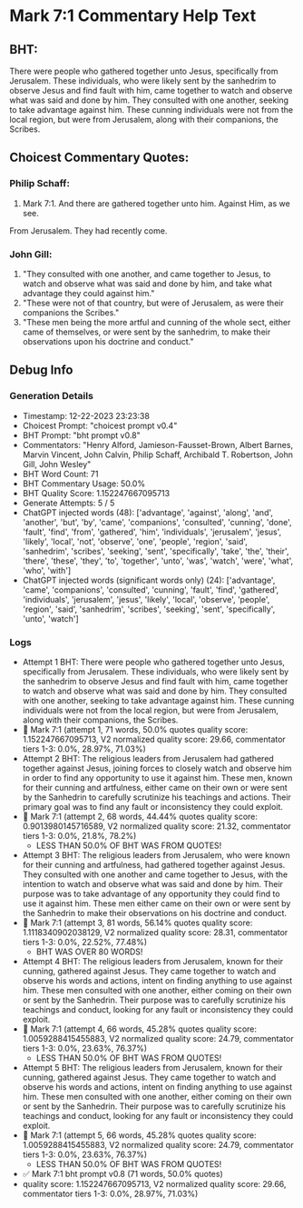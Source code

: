 # Mark 7:1 Commentary Help Text

## BHT:
There were people who gathered together unto Jesus, specifically from Jerusalem. These individuals, who were likely sent by the sanhedrim to observe Jesus and find fault with him, came together to watch and observe what was said and done by him. They consulted with one another, seeking to take advantage against him. These cunning individuals were not from the local region, but were from Jerusalem, along with their companions, the Scribes.

## Choicest Commentary Quotes:
### Philip Schaff:
1. Mark 7:1. And there are gathered together unto him. Against Him, as we see.
	
 From Jerusalem. They had recently come.
	


### John Gill:
1. "They consulted with one another, and came together to Jesus, to watch and observe what was said and done by him, and take what advantage they could against him." 
2. "These were not of that country, but were of Jerusalem, as were their companions the Scribes." 
3. "These men being the more artful and cunning of the whole sect, either came of themselves, or were sent by the sanhedrim, to make their observations upon his doctrine and conduct."


## Debug Info
### Generation Details
- Timestamp: 12-22-2023 23:23:38
- Choicest Prompt: "choicest prompt v0.4"
- BHT Prompt: "bht prompt v0.8"
- Commentators: "Henry Alford, Jamieson-Fausset-Brown, Albert Barnes, Marvin Vincent, John Calvin, Philip Schaff, Archibald T. Robertson, John Gill, John Wesley"
- BHT Word Count: 71
- BHT Commentary Usage: 50.0%
- BHT Quality Score: 1.152247667095713
- Generate Attempts: 5 / 5
- ChatGPT injected words (48):
	['advantage', 'against', 'along', 'and', 'another', 'but', 'by', 'came', 'companions', 'consulted', 'cunning', 'done', 'fault', 'find', 'from', 'gathered', 'him', 'individuals', 'jerusalem', 'jesus', 'likely', 'local', 'not', 'observe', 'one', 'people', 'region', 'said', 'sanhedrim', 'scribes', 'seeking', 'sent', 'specifically', 'take', 'the', 'their', 'there', 'these', 'they', 'to', 'together', 'unto', 'was', 'watch', 'were', 'what', 'who', 'with']
- ChatGPT injected words (significant words only) (24):
	['advantage', 'came', 'companions', 'consulted', 'cunning', 'fault', 'find', 'gathered', 'individuals', 'jerusalem', 'jesus', 'likely', 'local', 'observe', 'people', 'region', 'said', 'sanhedrim', 'scribes', 'seeking', 'sent', 'specifically', 'unto', 'watch']

### Logs
- Attempt 1 BHT: There were people who gathered together unto Jesus, specifically from Jerusalem. These individuals, who were likely sent by the sanhedrim to observe Jesus and find fault with him, came together to watch and observe what was said and done by him. They consulted with one another, seeking to take advantage against him. These cunning individuals were not from the local region, but were from Jerusalem, along with their companions, the Scribes.
- 🔄 Mark 7:1 (attempt 1, 71 words, 50.0% quotes quality score: 1.152247667095713, V2 normalized quality score: 29.66, commentator tiers 1-3: 0.0%, 28.97%, 71.03%)
- Attempt 2 BHT: The religious leaders from Jerusalem had gathered together against Jesus, joining forces to closely watch and observe him in order to find any opportunity to use it against him. These men, known for their cunning and artfulness, either came on their own or were sent by the Sanhedrin to carefully scrutinize his teachings and actions. Their primary goal was to find any fault or inconsistency they could exploit.
- 🔄 Mark 7:1 (attempt 2, 68 words, 44.44% quotes quality score: 0.9013980145716589, V2 normalized quality score: 21.32, commentator tiers 1-3: 0.0%, 21.8%, 78.2%) 
	- LESS THAN 50.0% OF BHT WAS FROM QUOTES!
- Attempt 3 BHT: The religious leaders from Jerusalem, who were known for their cunning and artfulness, had gathered together against Jesus. They consulted with one another and came together to Jesus, with the intention to watch and observe what was said and done by him. Their purpose was to take advantage of any opportunity they could find to use it against him. These men either came on their own or were sent by the Sanhedrin to make their observations on his doctrine and conduct.
- 🔄 Mark 7:1 (attempt 3, 81 words, 56.14% quotes quality score: 1.1118340902038129, V2 normalized quality score: 28.31, commentator tiers 1-3: 0.0%, 22.52%, 77.48%) 
	- BHT WAS OVER 80 WORDS!
- Attempt 4 BHT: The religious leaders from Jerusalem, known for their cunning, gathered against Jesus. They came together to watch and observe his words and actions, intent on finding anything to use against him. These men consulted with one another, either coming on their own or sent by the Sanhedrin. Their purpose was to carefully scrutinize his teachings and conduct, looking for any fault or inconsistency they could exploit.
- 🔄 Mark 7:1 (attempt 4, 66 words, 45.28% quotes quality score: 1.0059288415455883, V2 normalized quality score: 24.79, commentator tiers 1-3: 0.0%, 23.63%, 76.37%) 
	- LESS THAN 50.0% OF BHT WAS FROM QUOTES!
- Attempt 5 BHT: The religious leaders from Jerusalem, known for their cunning, gathered against Jesus. They came together to watch and observe his words and actions, intent on finding anything to use against him. These men consulted with one another, either coming on their own or sent by the Sanhedrin. Their purpose was to carefully scrutinize his teachings and conduct, looking for any fault or inconsistency they could exploit.
- 🔄 Mark 7:1 (attempt 5, 66 words, 45.28% quotes quality score: 1.0059288415455883, V2 normalized quality score: 24.79, commentator tiers 1-3: 0.0%, 23.63%, 76.37%) 
	- LESS THAN 50.0% OF BHT WAS FROM QUOTES!
- ✅ Mark 7:1 bht prompt v0.8 (71 words, 50.0% quotes)
- quality score: 1.152247667095713, V2 normalized quality score: 29.66, commentator tiers 1-3: 0.0%, 28.97%, 71.03%)